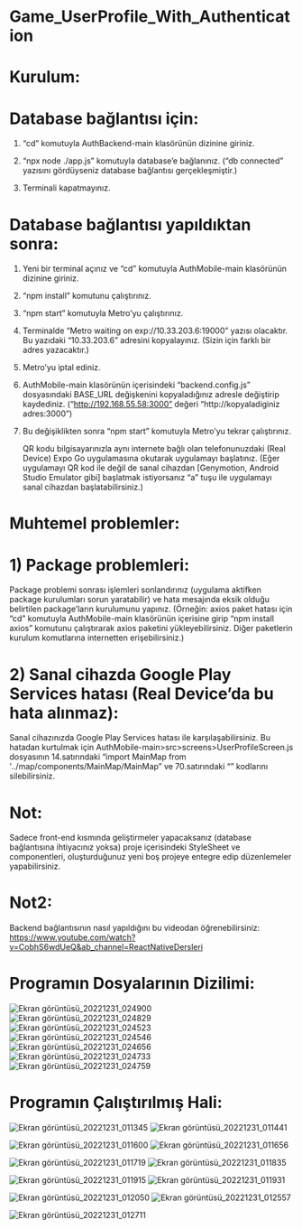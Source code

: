 # Game_UserProfile_With_Authentication

# Kurulum:

# Database bağlantısı için:

1) “cd” komutuyla AuthBackend-main klasörünün dizinine giriniz.

2) “npx node ./app.js” komutuyla database’e bağlanınız. (“db connected” yazısını gördüyseniz database bağlantısı gerçekleşmiştir.)

3) Terminali kapatmayınız.

# Database bağlantısı yapıldıktan sonra:

1) Yeni bir terminal açınız ve  “cd” komutuyla AuthMobile-main klasörünün dizinine giriniz.

2) “npm install” komutunu çalıştırınız.

3) “npm start” komutuyla Metro’yu çalıştırınız.

4) Terminalde “Metro waiting on exp://10.33.203.6:19000” yazısı olacaktır. Bu yazıdaki “10.33.203.6” adresini kopyalayınız. (Sizin için farklı bir adres yazacaktır.)

5) Metro’yu iptal ediniz.

6) AuthMobile-main klasörünün içerisindeki “backend.config.js” dosyasındaki BASE_URL değişkenini kopyaladığınız adresle değiştirip kaydediniz. (“http://192.168.55.58:3000” değeri “http://kopyaladiginiz adres:3000”)

7) Bu değişiklikten sonra “npm start” komutuyla Metro’yu tekrar çalıştırınız.

   QR kodu bilgisayarınızla aynı internete bağlı olan telefonunuzdaki (Real Device) Expo Go uygulamasına okutarak uygulamayı başlatınız. (Eğer uygulamayı QR kod ile      değil de sanal cihazdan [Genymotion, Android Studio Emulator gibi] başlatmak istiyorsanız “a” tuşu ile uygulamayı sanal cihazdan başlatabilirsiniz.)

# Muhtemel problemler:

# 1) Package problemleri: 
Package problemi sonrası işlemleri sonlandırınız (uygulama aktifken package kurulumları sorun yaratabilir) ve hata mesajında eksik olduğu belirtilen package’ların kurulumunu yapınız. (Örneğin: axios paket hatası için “cd” komutuyla AuthMobile-main klasörünün içerisine girip “npm install axios” komutunu çalıştırarak axios paketini yükleyebilirsiniz. Diğer paketlerin kurulum komutlarına internetten erişebilirsiniz.)

# 2) Sanal cihazda Google Play Services hatası (Real Device’da bu hata alınmaz): 
Sanal cihazınızda Google Play Services hatası ile karşılaşabilirsiniz. Bu hatadan kurtulmak için AuthMobile-main>src>screens>UserProfileScreen.js dosyasının 14.satırındaki “import MainMap from '../map/components/MainMap/MainMap” ve 70.satırındaki “<MainMap></MainMap>” kodlarını silebilirsiniz. 

# Not: 
Sadece front-end kısmında geliştirmeler yapacaksanız (database bağlantısına ihtiyacınız yoksa) proje içerisindeki StyleSheet ve componentleri, oluşturduğunuz yeni boş projeye entegre edip düzenlemeler yapabilirsiniz.

# Not2: 
Backend bağlantısının nasıl yapıldığını bu videodan öğrenebilirsiniz: https://www.youtube.com/watch?v=CobhS6wdUeQ&ab_channel=ReactNativeDersleri 

#

# Programın Dosyalarının Dizilimi:

   ![Ekran görüntüsü_20221231_024900](https://user-images.githubusercontent.com/75726215/210118744-3eb605c7-feaf-4a22-a5af-4898118b1691.png)
   ![Ekran görüntüsü_20221231_024829](https://user-images.githubusercontent.com/75726215/210118763-02a2bb8f-d911-423e-9aa0-9ebe0d90deef.png)
   ![Ekran görüntüsü_20221231_024523](https://user-images.githubusercontent.com/75726215/210118774-4d53e21a-9cde-4e94-8b16-d2c7effa62ae.png)
   ![Ekran görüntüsü_20221231_024546](https://user-images.githubusercontent.com/75726215/210118775-90c45609-8762-457a-89e4-96f08d69eeb3.png)
   ![Ekran görüntüsü_20221231_024656](https://user-images.githubusercontent.com/75726215/210118779-145aee38-7651-41fc-8851-609e8de0fb63.png)
   ![Ekran görüntüsü_20221231_024733](https://user-images.githubusercontent.com/75726215/210118785-e99ba990-c2cc-42ba-8d97-3286b80e63d7.png)
   ![Ekran görüntüsü_20221231_024759](https://user-images.githubusercontent.com/75726215/210118788-884dd3ad-bfb3-41aa-b48b-fde2d177a753.png)

#

# Programın Çalıştırılmış Hali:


   ![Ekran görüntüsü_20221231_011345](https://user-images.githubusercontent.com/75726215/210118890-0696a17a-0ffb-4fae-826f-465ede7bbb84.png)
   ![Ekran görüntüsü_20221231_011441](https://user-images.githubusercontent.com/75726215/210118896-05762407-28f9-4362-a298-fdf57cb39ddd.png)
   
   ![Ekran görüntüsü_20221231_011600](https://user-images.githubusercontent.com/75726215/210118898-a23db3f6-e4df-41aa-8614-b308c417f11c.png)
   ![Ekran görüntüsü_20221231_011656](https://user-images.githubusercontent.com/75726215/210118901-49cc80f8-69b8-4b81-84e7-48d563658788.png)
   
   ![Ekran görüntüsü_20221231_011719](https://user-images.githubusercontent.com/75726215/210118903-36426135-d920-47d0-a5e6-292ae5df243b.png)
   ![Ekran görüntüsü_20221231_011835](https://user-images.githubusercontent.com/75726215/210118906-05bc1af7-9e92-4d0f-ac8c-4f26dc4045a5.png)
   
   ![Ekran görüntüsü_20221231_011915](https://user-images.githubusercontent.com/75726215/210118908-6a78fca5-0d77-4c39-8871-8d18bd1f1f0d.png)
   ![Ekran görüntüsü_20221231_011931](https://user-images.githubusercontent.com/75726215/210118909-67caca6e-3f47-4eea-83d1-acd9b4429ad7.png)
   
   ![Ekran görüntüsü_20221231_012050](https://user-images.githubusercontent.com/75726215/210118910-f0be9e37-7139-46ad-b148-7ce120e500d9.png)
   ![Ekran görüntüsü_20221231_012557](https://user-images.githubusercontent.com/75726215/210118913-27a09d25-e4e1-4715-b049-316496ae8172.png)
   
   ![Ekran görüntüsü_20221231_012711](https://user-images.githubusercontent.com/75726215/210118916-713c3d51-213a-4df2-ad21-5e0a864e27cd.png)
